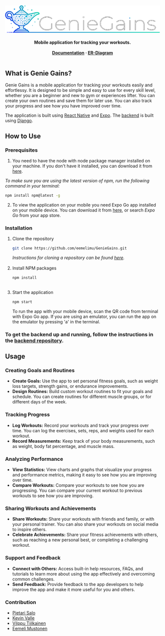<div style="text-align: center;">
<a name="readme-top"></a>

<br />
<div align="center">
  <a>
    <img src="./assets/GenieGainsOutline.png" alt="GymJunkieLogo" width="auto" height="auto">
  </a>
  <h4 align="center">
    Mobile application for tracking your workouts.
    <br />
    <br />
    <a href="https://github.com/eemelimu/GymJunkie/tree/main/Documents"><strong>Documentation</strong></a>
    ·
    <a href="https://github.com/eemelimu/GymJunkie/tree/main/Documents"><strong>ER-Diagram</strong></a>
    <br />
    <br />
  </h4>
</div>
</div>

## What is Genie Gains?

Genie Gains is a mobile application for tracking your workouts easily and effortlessy. It is designed to be simple and easy to use for every skill level, whether you are a beginner and new to gym or experiences lifter. You can create your own routines and save them for later use. You can also track your progress and see how you have improved over time.

The application is built using [React Native](https://reactnative.dev/) and [Expo](https://expo.dev/). The [backend](https://github.com/salopietari/geniegains-rest-api/tree/main) is built using [Django](https://www.djangoproject.com/).

## How to Use

### Prerequisites

1. You need to have the node with node package manager installed on your machine. If you don't have it installed, you can download it from [here](https://nodejs.org/en/download/).

_To make sure you are using the latest version of npm, run the following command in your terminal:_

```sh
npm install npm@latest -g
```


2.  To view the application on your mobile you need Expo Go app installed on your mobile device. You can download it from [here](https://expo.dev/client), or search _Expo Go_ from your app store.

### Installation

1. Clone the repository
   ```sh
   git clone https://github.com/eemelimu/GenieGains.git
   ```
   _Instructions for cloning a repository can be found [here](https://docs.github.com/en/repositories/creating-and-managing-repositories/cloning-a-repository)._
   <br>
   <br>
2. Install NPM packages
   ```sh
   npm install
   ```
    <br>
3. Start the application
   ```sh
   npm start
   ```
   To run the app with your mobile device, scan the QR code from terminal with Expo Go app. If you are using an emulator, you can run the app on the emulator by pressing 'a' in the terminal.

### To get the backend up and running, follow the instructions in the [backend repository](https://github.com/salopietari/gymjunkie-rest-api/tree/main).

## Usage

### Creating Goals and Routines
- <Strong>Create Goals:</Strong> Use the app to set personal fitness goals, such as weight loss targets, strength gains, or endurance improvements.
- <Strong>Design Routines:</Strong> Build custom workout routines to fit your goals and schedule. You can create routines for different muscle groups, or for different days of the week.

### Tracking Progress
- <Strong>Log Workouts:</Strong> Record your workouts and track your progress over time. You can log the exercises, sets, reps, and weights used for each workout.
- <Strong>Record Measurements:</Strong> Keep track of your body measurements, such as weight, body fat percentage, and muscle mass. 

### Analyzing Performance
- <Strong>View Statistics:</Strong> View charts and graphs that visualize your progress and performance metrics, making it easy to see how you are improving over time.
- <Strong>Compare Workouts:</Strong> Compare your workouts to see how you are progressing. You can compare your current workout to previous workouts to see how you are improving.

### Sharing Workouts and Achievements
- <Strong>Share Workouts:</Strong> Share your workouts with friends and family, or with your personal trainer. You can also share your workouts on social media to inspire others.
- <Strong>Celebrate Achievements:</Strong> Share your fitness achievements with others, such as reaching a new personal best, or completing a challenging workout.

### Support and Feedback
- <Strong>Connect with Others:</Strong> Access built-in help resources, FAQs, and tutorials to learn more about using the app effectively and overcoming common challenges.
- <Strong>Send Feedback:</Strong> Provide feedback to the app developers to help improve the app and make it more useful for you and others.

### Contribution

- [Pietari Salo](https://github.com/salopietari)
- [Kevin Valle](https://github.com/MMKeke11)
- [Vilppu Tiilkainen](https://github.com/OnlyGIGO)
- [Eemeli Mustonen](https://github.com/eemelimu)